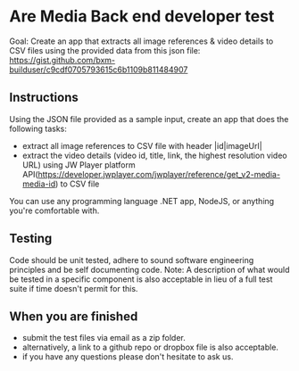 # Are Media Back end developer test

Goal: Create an app that extracts all image references & video details to CSV files using the provided data from this json file:
https://gist.github.com/bxm-builduser/c9cdf0705793615c6b1109b811484907

## Instructions
Using the JSON file provided as a sample input, create an app that does the following tasks:
- extract all image references to CSV file with header |id|imageUrl|
- extract the video details (video id, title, link, the highest resolution video URL) using JW Player platform API(https://developer.jwplayer.com/jwplayer/reference/get_v2-media-media-id) to CSV file

You can use any programming language .NET app, NodeJS, or anything you're comfortable with.

## Testing
Code should be unit tested, adhere to sound software engineering principles and be self documenting code. 
Note: A description of what would be tested in a specific component is also acceptable in lieu of a full test suite if time doesn't permit for this.

## When you are finished
- submit the test files via email as a zip folder.
- alternatively, a link to a github repo or dropbox file is also acceptable.
- if you have any questions please don't hesitate to ask us.
